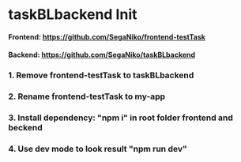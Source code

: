 # taskBLbackend Init

#### Frontend: https://github.com/SegaNiko/frontend-testTask
#### Backend: https://github.com/SegaNiko/taskBLbackend

### 1. Remove frontend-testTask to taskBLbackend
### 2. Rename frontend-testTask to my-app
### 3. Install dependency: "npm i" in root folder frontend and beckend
### 4. Use dev mode to look result "npm run dev"

